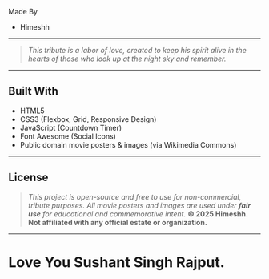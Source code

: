Made By
- Himeshh
---
> *This tribute is a labor of love, created to keep his spirit alive in the hearts of those who look up at the night sky and remember.*
---
## Built With
- HTML5
- CSS3 (Flexbox, Grid, Responsive Design)
- JavaScript (Countdown Timer)
- Font Awesome (Social Icons)
- Public domain movie posters & images (via Wikimedia Commons)
---
## License
> *This project is open-source and free to use for non-commercial, tribute purposes.*
> *All movie posters and images are used under **fair use** for educational and commemorative intent.*
**© 2025 Himeshh. Not affiliated with any official estate or organization.**
---
# Love You Sushant Singh Rajput.
